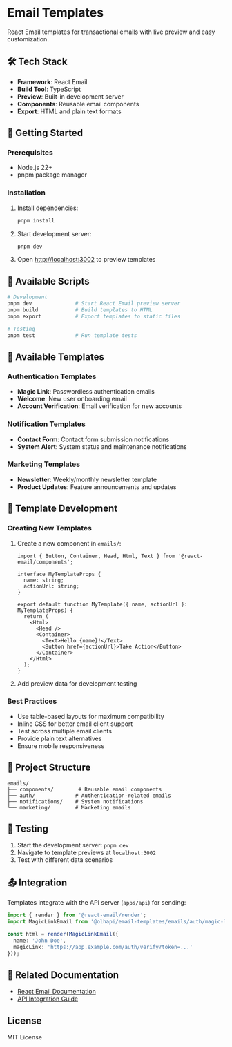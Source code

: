 # Email Templates

React Email templates for transactional emails with live preview and easy customization.

## 🛠️ Tech Stack

- **Framework**: React Email
- **Build Tool**: TypeScript
- **Preview**: Built-in development server
- **Components**: Reusable email components
- **Export**: HTML and plain text formats

## 🚀 Getting Started

### Prerequisites

- Node.js 22+
- pnpm package manager

### Installation

1. Install dependencies:

    ```bash
    pnpm install
    ```

2. Start development server:

    ```bash
    pnpm dev
    ```

3. Open [http://localhost:3002](http://localhost:3002) to preview templates

## 📝 Available Scripts

```bash
# Development
pnpm dev              # Start React Email preview server
pnpm build            # Build templates to HTML
pnpm export           # Export templates to static files

# Testing
pnpm test             # Run template tests
```

## 📧 Available Templates

### Authentication Templates

- **Magic Link**: Passwordless authentication emails
- **Welcome**: New user onboarding email
- **Account Verification**: Email verification for new accounts

### Notification Templates

- **Contact Form**: Contact form submission notifications
- **System Alert**: System status and maintenance notifications

### Marketing Templates

- **Newsletter**: Weekly/monthly newsletter template
- **Product Updates**: Feature announcements and updates

## 🎨 Template Development

### Creating New Templates

1. Create a new component in `emails/`:

    ```tsx
    import { Button, Container, Head, Html, Text } from '@react-email/components';

    interface MyTemplateProps {
      name: string;
      actionUrl: string;
    }

    export default function MyTemplate({ name, actionUrl }: MyTemplateProps) {
      return (
        <Html>
          <Head />
          <Container>
            <Text>Hello {name}!</Text>
            <Button href={actionUrl}>Take Action</Button>
          </Container>
        </Html>
      );
    }
    ```

2. Add preview data for development testing

### Best Practices

- Use table-based layouts for maximum compatibility
- Inline CSS for better email client support
- Test across multiple email clients
- Provide plain text alternatives
- Ensure mobile responsiveness

## 📁 Project Structure

```
emails/
├── components/        # Reusable email components
├── auth/             # Authentication-related emails
├── notifications/    # System notifications
└── marketing/        # Marketing emails
```

## 🧪 Testing

1. Start the development server: `pnpm dev`
2. Navigate to template previews at `localhost:3002`
3. Test with different data scenarios

## 📤 Integration

Templates integrate with the API server (`apps/api`) for sending:

```typescript
import { render } from '@react-email/render';
import MagicLinkEmail from '@olhapi/email-templates/emails/auth/magic-link';

const html = render(MagicLinkEmail({
  name: 'John Doe',
  magicLink: 'https://app.example.com/auth/verify?token=...'
}));
```

## 🔗 Related Documentation

- [React Email Documentation](https://react.email)
- [API Integration Guide](../api/README.md)

## License

MIT License
